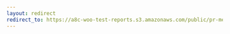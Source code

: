 ```yaml
---
layout: redirect
redirect_to: https://a8c-woo-test-reports.s3.amazonaws.com/public/pr-merge/39317/e2e/index.html
---
```

